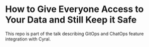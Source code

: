 How to Give Everyone Access to Your Data and Still Keep it Safe
===============================================================

This repo is part of the talk describing GitOps and ChatOps feature integration with Cyral.
